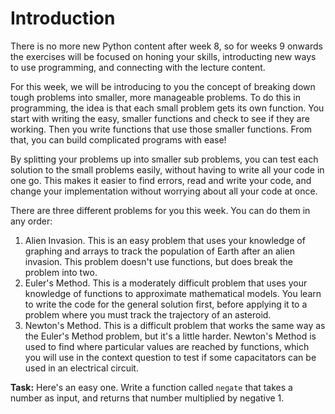 # Introduction

There is no more new Python content after week 8, so for weeks 9 onwards the exercises will be focused on honing your skills, introducting new ways to use programming, and connecting with the lecture content. 

For this week, we will be introducing to you the concept of breaking down tough problems into smaller, more manageable problems. To do this in programming, the idea is that each small problem gets its own function. You start with writing the easy, smaller functions and check to see if they are working. Then you write functions that use those smaller functions. From that, you can build complicated programs with ease! 

By splitting your problems up into smaller sub problems, you can test each solution to the small problems easily, without having to write all your code in one go. This makes it easier to find errors, read and write your code, and change your implementation without worrying about all your code at once.

There are three different problems for you this week. You can do them in any order:

1. Alien Invasion. This is an easy problem that uses your knowledge of graphing and arrays to track the population of Earth after an alien invasion. This problem doesn't use functions, but does break the problem into two. 
2. Euler's Method. This is a moderately difficult problem that uses your knowledge of functions to approximate mathematical models. You learn to write the code for the general solution first, before applying it to a problem where you must track the trajectory of an asteroid.
3. Newton's Method. This is a difficult problem that works the same way as the Euler's Method problem, but it's a little harder. Newton's Method is used to find where particular values are reached by functions, which you will use in the context question to test if some capacitators can be used in an electrical circuit.    

**Task:** Here's an easy one. Write a function called `negate` that takes a number as input, and returns that number multiplied by negative 1. 





